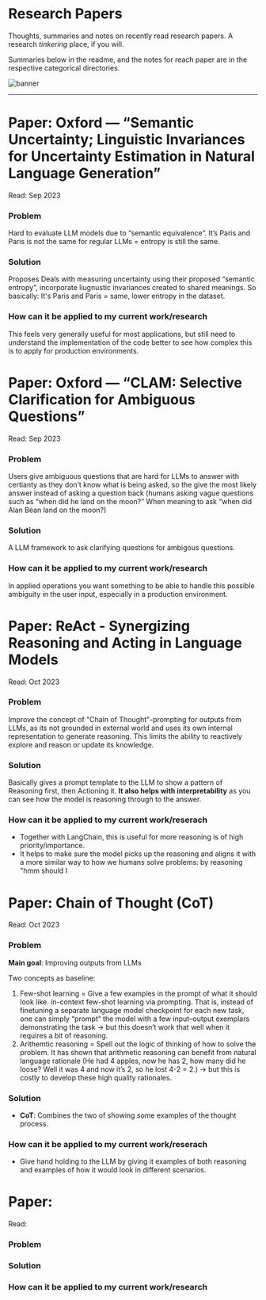 # Research Papers

Thoughts, summaries and notes on recently read research papers. A research _tinkering_ place, if you will. 

Summaries below in the readme, and the notes for reach paper are in the respective categorical directories.

![banner](https://api.deepai.org/job-view-file/39499df3-b5e1-427c-a538-5de6ee568594/outputs/output.jpg)

______



# Paper: Oxford — “Semantic Uncertainty; Linguistic Invariances for Uncertainty Estimation in Natural Language Generation” 
Read: Sep 2023

### Problem 
Hard to evaluate LLM models due to “semantic equivalence”. It’s Paris and Paris is not the same for regular LLMs = entropy is still the same. 

### Solution
Proposes Deals with measuring uncertainty using their proposed “semantic entropy”, incorporate liugnustic invariances created to shared meanings. So basically: It's Paris and Paris = same, lower entropy in the dataset.

### How can it be applied to my current work/research
This feels very generally useful for most applications, but still need to understand the implementation of the code better to see how complex this is to apply for production environments. 














# Paper: Oxford — “CLAM: Selective Clarification for Ambiguous Questions” 
Read: Sep 2023

### Problem 
Users give ambiguous questions that are hard for LLMs to answer with certianty as they don’t know what is being asked, so the give the most likely answer instead of asking a question back (humans asking vague questions such as “when did he land on the moon?” When meaning to ask “when did Alan Bean land on the moon?)

### Solution
A LLM framework to ask clarifying questions for ambigous questions. 

### How can it be applied to my current work/research
In applied operations you want something to be able to handle this possible ambiguity in the user input, especially in a production environment. 








# Paper: ReAct - Synergizing Reasoning and Acting in Language Models
Read: Oct 2023

### Problem

Improve the concept of "Chain of Thought"-prompting for outputs from LLMs, as its not grounded in external world and uses its own internal representation to generate reasoning. This limits the ability to reactively explore and reason or update its knowledge.

### Solution
Basically gives a prompt template to the LLM to show a pattern of Reasoning first, then Actioning it. **It also helps with interpretability** as you can see how the model is reasoning through to the answer. 

### How can it be applied to my current work/reserach
* Together with LangChain, this is useful for more reasoning is of high priority/importance.
* It helps to make sure the model picks up the reasoning and aligns it with a more similar way to how we humans solve problems: by reasoning "hmm should I 









# Paper: Chain of Thought (CoT)
Read: Oct 2023

### Problem

**Main goal**: Improving outputs from LLMs

Two concepts as baseline:
1. Few-shot learning = Give a few examples in the prompt of what it should look like. in-context few-shot learning via prompting. That is, instead of finetuning a separate language model checkpoint for each new task, one can simply “prompt” the model with a few input–output exemplars demonstrating the task → but this doesn’t work that well when it requires a bit of reasoning. 
2. Arithemtic reasoning = Spell out the logic of thinking of how to solve the problem. It has shown that arithmetic reasoning can benefit from natural language rationale (He had 4 apples, now he has 2, how many did he loose? Well it was 4 and now it’s 2, so he lost 4-2 = 2.) → but this is costly to develop these high quality rationales. 



### Solution
- **CoT**: Combines the two of showing some examples of the thought process. 

### How can it be applied to my current work/reserach
- Give hand holding to the LLM by giving it examples of both reasoning and examples of how it would look in different scenarios.



# Paper:  
Read: 

### Problem 


### Solution


### How can it be applied to my current work/research
